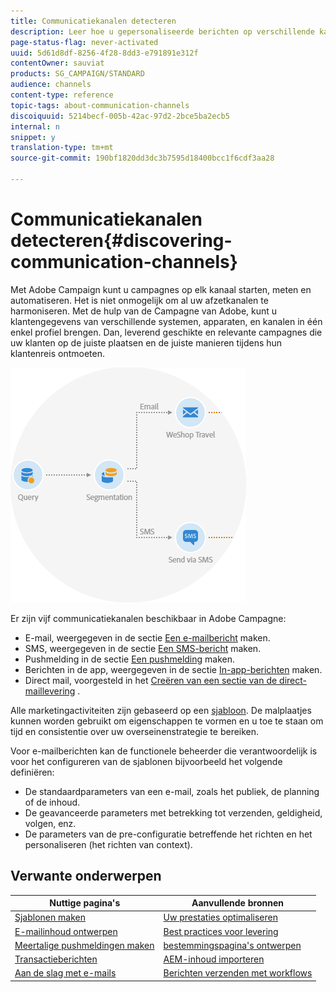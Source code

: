 ```yaml
---
title: Communicatiekanalen detecteren
description: Leer hoe u gepersonaliseerde berichten op verschillende kanalen kunt verzenden en campagnes kunt maken die geschikt zijn voor meerdere kanalen om uw ontvangers beter te richten.
page-status-flag: never-activated
uuid: 5d61d8df-8256-4f28-8dd3-e791891e312f
contentOwner: sauviat
products: SG_CAMPAIGN/STANDARD
audience: channels
content-type: reference
topic-tags: about-communication-channels
discoiquuid: 5214becf-005b-42ac-97d2-2bce5ba2ecb5
internal: n
snippet: y
translation-type: tm+mt
source-git-commit: 190bf1820dd3dc3b7595d18400bcc1f6cdf3aa28

---
```



# Communicatiekanalen detecteren{#discovering-communication-channels}

Met Adobe Campaign kunt u campagnes op elk kanaal starten, meten en automatiseren.
Het is niet onmogelijk om al uw afzetkanalen te harmoniseren. Met de hulp van de Campagne van Adobe, kunt u klantengegevens van verschillende systemen, apparaten, en kanalen in één enkel profiel brengen. Dan, leverend geschikte en relevante campagnes die uw klanten op de juiste plaatsen en de juiste manieren tijdens hun klantenreis ontmoeten.

![](assets/do-not-localize/cross-channel.png)

Er zijn vijf communicatiekanalen beschikbaar in Adobe Campagne:

* E-mail, weergegeven in de sectie [Een e-mailbericht](../../channels/using/about-emails.md) maken.
* SMS, weergegeven in de sectie [Een SMS-bericht](../../channels/using/about-sms-messages.md) maken.
* Pushmelding in de sectie [Een pushmelding](../../channels/using/about-push-notifications.md) maken.
* Berichten in de app, weergegeven in de sectie [In-app-berichten](../../channels/using/about-in-app-messaging.md) maken.
* Direct mail, voorgesteld in het [Creëren van een sectie van de direct-maillevering](../../channels/using/about-direct-mail.md) .

Alle marketingactiviteiten zijn gebaseerd op een [sjabloon](../../start/using/marketing-activity-templates.md). De malplaatjes kunnen worden gebruikt om eigenschappen te vormen en u toe te staan om tijd en consistentie over uw overseinenstrategie te bereiken.

Voor e-mailberichten kan de functionele beheerder die verantwoordelijk is voor het configureren van de sjablonen bijvoorbeeld het volgende definiëren:

* De standaardparameters van een e-mail, zoals het publiek, de planning of de inhoud.
* De geavanceerde parameters met betrekking tot verzenden, geldigheid, volgen, enz.
* De parameters van de pre-configuratie betreffende het richten en het personaliseren (het richten van context).

## Verwante onderwerpen

| Nuttige pagina&#39;s | Aanvullende bronnen |
|---|---|
| [Sjablonen maken](../../start/using/marketing-activity-templates.md) | [Uw prestaties optimaliseren](../../sending/using/about-deliverability.md) |
| [E-mailinhoud ontwerpen](../../designing/using/designing-content-in-adobe-campaign.md) | [Best practices voor levering](https://helpx.adobe.com/campaign/kb/delivery-best-practices.html) |
| [Meertalige pushmeldingen maken](../../channels/using/creating-a-multilingual-push-notification.md) | [bestemmingspagina&#39;s ontwerpen](../../channels/using/getting-started-with-landing-pages.md) |
| [Transactieberichten](../../channels/using/about-transactional-messaging.md) | [AEM-inhoud importeren](../../integrating/using/creating-email-experience-manager.md) |
| [Aan de slag met e-mails](https://helpx.adobe.com/campaign/kb/acs-get-started-with-emails.html) | [Berichten verzenden met workflows](../../automating/using/about-channel-activities.md) |
